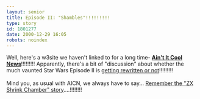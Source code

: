 ```yaml
---
layout: senior
title: Episode II: "Shambles"!!!!!!!!!
type: story
id: 1801277
date: 2000-12-29 16:05
robots: noindex
---
```

Well, here's a w3site we haven't linked to for a long time- <b><a href="http://www.aintitcool.com/">Ain't It Cool News</a></b>!!!!!!!!! Apparently, there's a bit of "discussion" about whether the much vaunted Star Wars Episode II is <a href="http://www.aint-it-cool-news.com/display.cgi?id=7783">getting rewritten or not</a>!!!!!!!!!<br/><br/>Mind you, as usual with AICN, we always have to say... <a href="http://www.seniordads.fsnet.co.uk/seniordads/features/citizen/v1/1.html#20">Remember the "ZX Shrink Chamber" story</a>....!!!!!!!!